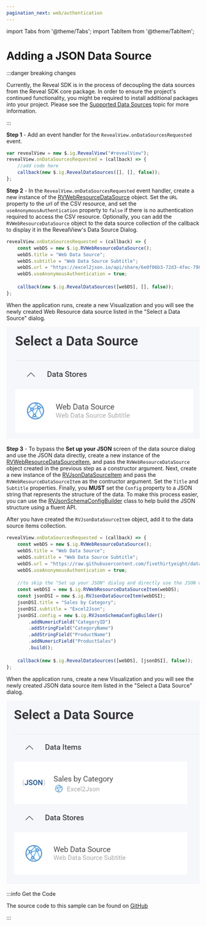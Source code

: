 ```yaml
---
pagination_next: web/authentication
---
```


import Tabs from '@theme/Tabs';
import TabItem from '@theme/TabItem';

# Adding a JSON Data Source

:::danger breaking changes

Currently, the Reveal SDK is in the process of decoupling the data sources from the Reveal SDK core package. In order to ensure the project's continued functionality, you might be required to install additional packages into your project. Please see the [Supported Data Sources](web/datasources.md#supported-data-sources) topic for more information.

:::

**Step 1** - Add an event handler for the `RevealView.onDataSourcesRequested` event.

```js
var revealView = new $.ig.RevealView("#revealView");
revealView.onDataSourcesRequested = (callback) => {
    //add code here
    callback(new $.ig.RevealDataSources([], [], false));
};
```

**Step 2** - In the `RevealView.onDataSourcesRequested` event handler, create a new instance of the [RVWebResourceDataSource](https://help.revealbi.io/api/javascript/latest/classes/rvwebresourcedatasource.html) object. Set the `URL` property to the url of the CSV resource, and set the `useAnonymousAuthentication` property to `false` if there is no authentication required to access the CSV resource. Optionally, you can add the `RVWebResourceDataSource` object to the data source collection of the callback to display it in the RevealView's Data Source Dialog.

```js
revealView.onDataSourcesRequested = (callback) => {
    const webDS = new $.ig.RVWebResourceDataSource();
    webDS.title = "Web Data Source";
    webDS.subtitle = "Web Data Source Subtitle";
    webDS.url = "https://excel2json.io/api/share/6e0f06b3-72d3-4fec-7984-08da43f56bb9";
    webDS.useAnonymousAuthentication = true;

    callback(new $.ig.RevealDataSources([webDS], [], false));
};
```

When the application runs, create a new Visualization and you will see the newly created Web Resource data source listed in the "Select a Data Source" dialog.

![](images/web-resource-data-source.jpg)

**Step 3** - To bypass the **Set up your JSON** screen of the data source dialog and use the JSON data directly, create a new instance of the [RVWebResourceDataSourceItem](https://help.revealbi.io/api/javascript/latest/classes/rvwebresourcedatasourceitem.html), and pass the `RVWebResourceDataSource` object created in the previous step as a constructor argument. Next, create a new instance of the [RVJsonDataSourceItem](https://help.revealbi.io/api/javascript/latest/classes/rvjsondatasourceitem.html) and pass the `RVWebResourceDataSourceItem` as the contructor argument. Set the `Title` and `Subtitle` properties. Finally, you **MUST** set the `Config` property to a JSON string that represents the structure of the data. To make this process easier, you can use the [RVJsonSchemaConfigBuilder](https://help.revealbi.io/api/javascript/latest/classes/rvjsonschemaconfigbuilder.html) class to help build the JSON structure using a fluent API.

After you have created the `RVJsonDataSourceItem` object, add it to the data source items collection.

```js
revealView.onDataSourcesRequested = (callback) => {
    const webDS = new $.ig.RVWebResourceDataSource();
    webDS.title = "Web Data Source";
    webDS.subtitle = "Web Data Source Subtitle";
    webDS.url = "https://raw.githubusercontent.com/fivethirtyeight/data/master/airline-safety/airline-safety.csv";
    webDS.useAnonymousAuthentication = true;

    //to skip the "Set up your JSON" dialog and directly use the JSON data
    const webDSI = new $.ig.RVWebResourceDataSourceItem(webDS);
    const jsonDSI = new $.ig.RVJsonDataSourceItem(webDSI);
    jsonDSI.title = "Sales by Category";
    jsonDSI.subtitle = "Excel2Json";
    jsonDSI.config = new $.ig.RVJsonSchemaConfigBuilder()
        .addNumericField("CategoryID")
        .addStringField("CategoryName")
        .addStringField("ProductName")
        .addNumericField("ProductSales")
        .build();

    callback(new $.ig.RevealDataSources([webDS], [jsonDSI], false));
};
```

When the application runs, create a new Visualization and you will see the newly created JSON data source item listed in the "Select a Data Source" dialog.

![](images/json-data-source-item.jpg)


:::info Get the Code

The source code to this sample can be found on [GitHub](https://github.com/RevealBi/sdk-samples-javascript/tree/main/DataSources/Json)

:::
